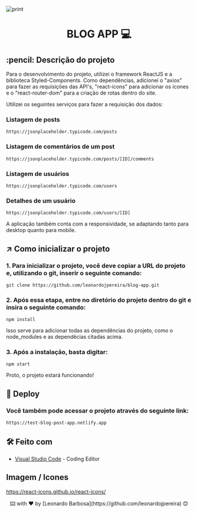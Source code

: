 ![print](https://user-images.githubusercontent.com/87662269/227659205-188382fc-3a74-47ef-89e2-a32fc0f6b32f.JPG)

<h1 align="center">
 BLOG APP 💻
</h1>

<h2>
  :pencil: Descrição do projeto
</h2>

<p>
Para o desenvolvimento do projeto, utilizei o framework ReactJS e a biblioteca Styled-Components. Como dependências, adicionei o "axios" para fazer as requisições das API's, "react-icons" para adicionar os ícones e o "react-router-dom" para a criação de rotas dentro do site. 
 
 Utilizei os seguintes serviços para fazer a requisição dos dados:
 
### Listagem de posts
 
```
https://jsonplaceholder.typicode.com/posts
```  
 
### Listagem de comentários de um post
 
```
https://jsonplaceholder.typicode.com/posts/[ID]/comments
```

### Listagem de usuários
 
```
https://jsonplaceholder.typicode.com/users
```
 
### Detalhes de um usuário
 
```
https://jsonplaceholder.typicode.com/users/[ID]
```
 
 
A aplicação também conta com a responsividade, se adaptando tanto para desktop quanto para mobile.
</p>



## ↗️ Como inicializar o projeto

<p>
 
### 1. Para inicializar o projeto, você deve copiar a URL do projeto e, utilizando o git, inserir o seguinte comando:
 
```
git clone https://github.com/leonardojpereira/blog-app.git
```
  
### 2. Após essa etapa, entre no diretório do projeto dentro do git e insira o seguinte comando:
  
```
npm install
```  

Isso serve para adicionar todas as dependências do projeto, como o node_modules e as dependêcias citadas acima.
  
### 3. Após a instalação, basta digitar:
  
```
npm start
```    
  
Proto, o projeto estará funcionando!  
 
</p>



## :link: Deploy

### Você também pode acessar o projeto através do seguinte link:

```
https://test-blog-post-app.netlify.app
```


## 🛠️ Feito com
* [Visual Studio Code](https://code.visualstudio.com) - Coding Editor
 

## Imagem / Icones

https://react-icons.github.io/react-icons/

  
  
<div align="center">
  ⌨️ with ❤️ by [Leonardo Barbosa](https://github.com/leonardojpereira) 😊
</div>
